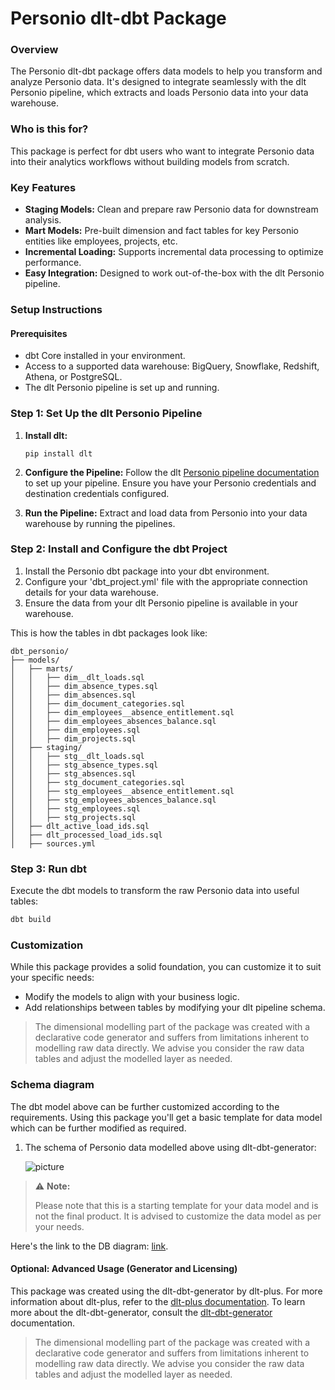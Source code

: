# Personio dlt-dbt Package

### Overview
The Personio dlt-dbt package offers data models to help you transform and analyze Personio data. It's designed to integrate seamlessly with the dlt Personio pipeline, which extracts and loads Personio data into your data warehouse.

### Who is this for?
This package is perfect for dbt users who want to integrate Personio data into their analytics workflows without building models from scratch.


### Key Features
- **Staging Models:** Clean and prepare raw Personio data for downstream analysis.
- **Mart Models:** Pre-built dimension and fact tables for key Personio entities like employees, projects, etc.
- **Incremental Loading:** Supports incremental data processing to optimize performance.
- **Easy Integration:** Designed to work out-of-the-box with the dlt Personio pipeline.

### Setup Instructions

#### Prerequisites
- dbt Core installed in your environment.
- Access to a supported data warehouse: BigQuery, Snowflake, Redshift, Athena, or PostgreSQL.
- The dlt Personio pipeline is set up and running.

### Step 1: Set Up the dlt Personio Pipeline
1. **Install dlt:**
   ``` 
   pip install dlt
   ```
2. **Configure the Pipeline:**
   Follow the dlt [Personio pipeline documentation](https://dlthub.com/docs/dlt-ecosystem/verified-sources/personio) to set up your pipeline. Ensure you have your Personio credentials and destination credentials configured.

3. **Run the Pipeline:**
   Extract and load data from Personio into your data warehouse by running the pipelines.

### Step 2: Install and Configure the dbt Project

1. Install the Personio dbt package into your dbt environment.
2. Configure your 'dbt_project.yml' file with the appropriate connection details for your data warehouse.
3. Ensure the data from your dlt Personio pipeline is available in your warehouse.

This is how the tables in dbt packages look like:
```text
dbt_personio/
├── models/
│   ├── marts/
│   │   ├── dim__dlt_loads.sql
│   │   ├── dim_absence_types.sql
│   │   ├── dim_absences.sql
│   │   ├── dim_document_categories.sql
│   │   ├── dim_employees__absence_entitlement.sql
│   │   ├── dim_employees_absences_balance.sql
│   │   ├── dim_employees.sql
│   │   ├── dim_projects.sql
│   ├── staging/
│   │   ├── stg__dlt_loads.sql
│   │   ├── stg_absence_types.sql
│   │   ├── stg_absences.sql
│   │   ├── stg_document_categories.sql
│   │   ├── stg_employees__absence_entitlement.sql
│   │   ├── stg_employees_absences_balance.sql
│   │   ├── stg_employees.sql
│   │   ├── stg_projects.sql
│   ├── dlt_active_load_ids.sql
│   ├── dlt_processed_load_ids.sql
│   ├── sources.yml
```

### Step 3: Run dbt
Execute the dbt models to transform the raw Personio data into useful tables:

```sh
dbt build
```

### Customization
While this package provides a solid foundation, you can customize it to suit your specific needs:

- Modify the models to align with your business logic.
- Add relationships between tables by modifying your dlt pipeline schema.

> The dimensional modelling part of the package was created with a declarative code generator and suffers from 
> limitations inherent to modelling raw data directly. We advise you consider the raw data tables and adjust 
> the modelled layer as needed.

### Schema diagram
The dbt model above can be further customized according to the requirements. Using this package you'll get a basic template
for data model which can be further modified as required.

1. The schema of Personio data modelled above using dlt-dbt-generator:
    
   ![picture](https://storage.googleapis.com/dlt-blog-images/dbt_dlt_personio_v0.1.0.png)


> ⚠️ **Note:**
> 
> Please note that this is a starting template for your data model and is not the final product. It is advised to customize the data model as per your needs.

   Here's the link to the DB diagram: [link](https://dbdiagram.io/d/personio_dlt_dbt_v0-1-0-67c53b60263d6cf9a0fd8ff1).

#### Optional: Advanced Usage (Generator and Licensing)

This package was created using the dlt-dbt-generator by dlt-plus. For more information about dlt-plus, refer to the 
[dlt-plus documentation](https://dlt-plus.netlify.app/docs/plus/intro/). To learn more about the dlt-dbt-generator, 
consult the [dlt-dbt-generator](https://dlthub.com/blog/dbt-gen) documentation.

> The dimensional modelling part of the package was created with a declarative code generator and suffers from 
> limitations inherent to modelling raw data directly. We advise you consider the raw data tables and adjust 
> the modelled layer as needed.
